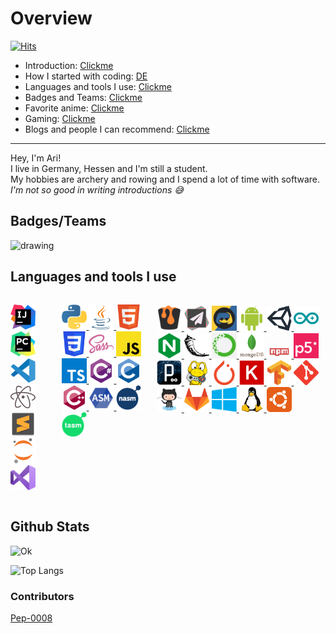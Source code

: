 # Overview
[![Hits](https://hits.seeyoufarm.com/api/count/incr/badge.svg?url=https%3A%2F%2Fgithub.com%2FAri24-cb24&count_bg=%2379C83D&title_bg=%23555555&icon=github.svg&icon_color=%23FFFFFF&title=Visits&edge_flat=false)](http://aridevelopment.de/california-images)

- Introduction: <a href="#introduction"> Clickme </a>
- How I started with coding: [DE](https://github.com/Ari24-cb24/Ari24-cb24/blob/master/started_with_coding-de.md)
- Languages and tools I use: <a href="#languages"> Clickme </a>
- Badges and Teams: <a href="#badges"> Clickme </a>
- Favorite anime: [Clickme](https://github.com/Ari24-cb24/Ari24-cb24/blob/master/favorite-anime.md)
- Gaming: [Clickme](https://github.com/Ari24-cb24/Ari24-cb24/blob/master/gaming_thingies.md)
- Blogs and people I can recommend: [Clickme](https://github.com/Ari24-cb24/Ari24-cb24/blob/master/recommended_bloggos_and_people.md)

<p> </p>
<hr />
<p> </p>

<div id="introduction">
    <p> 
        Hey, I'm Ari! <br />
        I live in Germany, Hessen and I'm still a student. <br />
        My hobbies are archery and rowing and I spend a lot of time with software. <br />
        <i> I'm not so good in writing introductions 😅 </i> 
    </p>
</div>

## Badges/Teams

<div style="display: flex" id="badges">
    <img src="http://aridevelopment.de/static/emojis/base.png" alt="drawing" width="128"/>
</div>

## Languages and tools I use
<div style="display: flex;flex-direction: row;" id="languages">
    <p align="left">
	<a href="https://www.jetbrains.com/idea/"> <img src="https://github.com/Ari24-cb24/Ari24-cb24/blob/master/ides/intellij-icon.svg" alt="intellij" width="40"> </a>
	<a href="https://www.jetbrains.com/pycharm/"> <img src="https://github.com/Ari24-cb24/Ari24-cb24/blob/master/ides/pycharm-icon.svg" alt="pycharm" width="40"> </a>
	<a href="https://code.visualstudio.com/"> <img src="https://github.com/Ari24-cb24/Ari24-cb24/blob/master/ides/vsc-icon.svg" alt="vsc" width="40"> </a>
	<a href="https://atom.io/"> <img src="https://github.com/Ari24-cb24/Ari24-cb24/blob/master/ides/atom-icon.svg" alt="atom" width="40"> </a>
	<a href="https://www.sublimetext.com/3"> <img src="https://github.com/Ari24-cb24/Ari24-cb24/blob/master/ides/sublime3-icon.svg" alt="sublime3" width="40"> </a>
	<a href="https://jupyter.org/"> <img src="https://github.com/Ari24-cb24/Ari24-cb24/blob/master/ides/jupyter-icon.svg" alt="jupyter" width="40"> </a>
	<a href="https://visualstudio.microsoft.com/"> <img src="https://github.com/Ari24-cb24/Ari24-cb24/blob/master/ides/visualstudio-icon.svg" alt="visualstudio" width="40"> </a>    
    </p>
    <p align="left">
	<a href="#"> <img src="https://github.com/Ari24-cb24/Ari24-cb24/blob/master/languages/python-icon.svg" alt="python" width="40"> </a>
	<a href="#"> <img src="https://github.com/Ari24-cb24/Ari24-cb24/blob/master/languages/java-icon.svg" alt="java" width="40"> </a>
	<a href="#"> <img src="https://github.com/Ari24-cb24/Ari24-cb24/blob/master/languages/html5-icon.svg" alt="html5" width="40"> </a>
	<a href="#"> <img src="https://github.com/Ari24-cb24/Ari24-cb24/blob/master/languages/css3-icon.svg" alt="css3" width="40"> </a>
	<a href="#"> <img src="https://github.com/Ari24-cb24/Ari24-cb24/blob/master/languages/sass-icon.svg" alt="sass" width="40"> </a>
	<a href="#"> <img src="https://github.com/Ari24-cb24/Ari24-cb24/blob/master/languages/javascript-icon.svg" alt="javascript" width="40"> </a>
	<a href="#"> <img src="https://github.com/Ari24-cb24/Ari24-cb24/blob/master/languages/typescriptlang-icon.svg" alt="typescriptlang" width="40"> </a>
	<a href="#"> <img src="https://github.com/Ari24-cb24/Ari24-cb24/blob/master/languages/csharp-icon.svg" alt="csharp" width="40"> </a>
	<a href="#"> <img src="https://github.com/Ari24-cb24/Ari24-cb24/blob/master/languages/c-icon.svg" alt="c" width="40"> </a>
        <a href="#"> <img src="https://github.com/Ari24-cb24/Ari24-cb24/blob/master/languages/cplusplus-icon.svg" alt="cplusplus" width="40"> </a>
        <a href="#"> <img src="https://github.com/Ari24-cb24/Ari24-cb24/blob/master/languages/asm-icon.svg" alt="asm" width="40"> </a>
        <a href="#"> <img src="https://github.com/Ari24-cb24/Ari24-cb24/blob/master/languages/nasm-icon.svg" alt="nasm" width="40"> </a>
        <a href="#"> <img src="https://github.com/Ari24-cb24/Ari24-cb24/blob/master/languages/tasm-icon.svg" alt="tasm" width="40"> </a>
    </p>
    <p align="left">
	<a href="#"> <img src="https://github.com/Ari24-cb24/Ari24-cb24/blob/master/libraries/bukkit-icon.svg" alt="bukkit" width="40"> </a>
	<a href="#"> <img src="https://github.com/Ari24-cb24/Ari24-cb24/blob/master/libraries/paper-icon.svg" alt="paper" width="40"> </a>
	<a href="#"> <img src="https://github.com/Ari24-cb24/Ari24-cb24/blob/master/libraries/discordpy-icon.svg" alt="discordpy" width="40"> </a>
	<a href="#"> <img src="https://github.com/Ari24-cb24/Ari24-cb24/blob/master/libraries/android-icon.svg" alt="android" width="40"> </a>
	<a href="#"> <img src="https://github.com/Ari24-cb24/Ari24-cb24/blob/master/libraries/unity3d-icon.svg" alt="unity3d" width="40"> </a>
	<a href="#"> <img src="https://github.com/Ari24-cb24/Ari24-cb24/blob/master/libraries/arduino-icon.svg" alt="arduino" width="40"> </a>
	<a href="#"> <img src="https://github.com/Ari24-cb24/Ari24-cb24/blob/master/libraries/nginx-icon.svg" alt="nginx" width="40"> </a>
	<a href="#"> <img src="https://github.com/Ari24-cb24/Ari24-cb24/blob/master/libraries/flask-icon.svg" alt="flask" width="40"> </a>
        <a href="#"> <img src="https://github.com/Ari24-cb24/Ari24-cb24/blob/master/libraries/anaconda-icon.svg" alt="anaconda" width="40"> </a>  
        <a href="#"> <img src="https://github.com/Ari24-cb24/Ari24-cb24/blob/master/libraries/mongodb-icon.svg" alt="mongodb" width="40"> </a>
        <a href="#"> <img src="https://github.com/Ari24-cb24/Ari24-cb24/blob/master/libraries/npm-icon.svg" alt="npm" width="40"> </a>
        <a href="#"> <img src="https://github.com/Ari24-cb24/Ari24-cb24/blob/master/libraries/p5-icon.svg" alt="p5" width="40"> </a>
        <a href="#"> <img src="https://github.com/Ari24-cb24/Ari24-cb24/blob/master/libraries/processing-icon.svg" alt="processing" width="40"> </a>
        <a href="#"> <img src="https://github.com/Ari24-cb24/Ari24-cb24/blob/master/libraries/pygame-icon.png" alt="pygame" width="40"> </a>
	<a href="#"> <img src="https://github.com/Ari24-cb24/Ari24-cb24/blob/master/libraries/pytorch-icon.svg" alt="pytorch" width="40"> </a>
	<a href="#"> <img src="https://github.com/Ari24-cb24/Ari24-cb24/blob/master/libraries/keras-icon.svg" alt="keras" width="40"> </a>
        <a href="#"> <img src="https://github.com/Ari24-cb24/Ari24-cb24/blob/master/libraries/tensorflow-icon.svg" alt="tensorflow" width="40"> </a>
	<a href="#"> <img src="https://github.com/Ari24-cb24/Ari24-cb24/blob/master/libraries/git-icon.svg" alt="git" width="40"> </a>
        <a href="#"> <img src="https://github.com/Ari24-cb24/Ari24-cb24/blob/master/libraries/github-icon.svg" alt="github" width="40"> </a>
        <a href="#"> <img src="https://github.com/Ari24-cb24/Ari24-cb24/blob/master/libraries/gitlab-icon.svg" alt="gitlab" width="40"> </a>
	<a href="#"> <img src="https://github.com/Ari24-cb24/Ari24-cb24/blob/master/libraries/windows-icon.svg" alt="windows" width="40"> </a>
	<a href="#"> <img src="https://github.com/Ari24-cb24/Ari24-cb24/blob/master/libraries/linux-icon.svg" alt="linux" width="40"> </a>
        <a href="#"> <img src="https://github.com/Ari24-cb24/Ari24-cb24/blob/master/libraries/ubuntu-icon.svg" alt="ubuntu" width="40"> </a>     
    </p>
</div>

## Github Stats

![Ok](https://github-readme-stats.vercel.app/api?username=Ari24-cb24&count_private=true&show_icons=true&theme=radical)

![Top Langs](https://github-readme-stats.vercel.app/api/top-langs/?username=Ari24-cb24&layout=compact&theme=radical&count_private=true)  

### Contributors

[Pep-0008](https://www.youtube.com/watch?v=hgI0p1zf31k&ab_channel=PythonDiscord)

